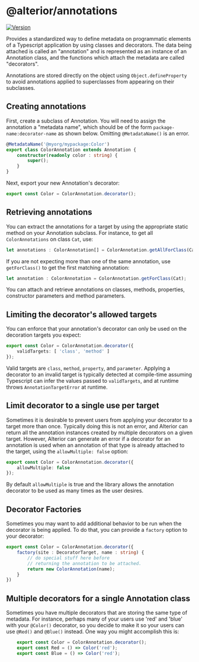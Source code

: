 # @alterior/annotations

[![Version](https://img.shields.io/npm/v/@alterior/annotations.svg)](https://www.npmjs.com/package/@alterior/annotations)

Provides a standardized way to define metadata on programmatic elements of a Typescript application by using classes and decorators. The data being attached is called an "annotation" and is represented as an instance of an Annotation class, and the functions which attach the metadata are called "decorators".

Annotations are stored directly on the object using `Object.defineProperty` to avoid annotations applied to superclasses from appearing on their subclasses.

## Creating annotations

First, create a subclass of Annotation. You will need to assign the annotation a "metadata name", which should be of the form `package-name:decorator-name` as shown below. Omitting `@MetadataName()` is an error.

```typescript
@MetadataName('@myorg/mypackage:Color')
export class ColorAnnotation extends Annotation {
    constructor(readonly color : string) {
        super();
    }
}
```

Next, export your new Annotation's decorator:

```typescript
export const Color = ColorAnnotation.decorator();
```

## Retrieving annotations

You can extract the annotations for a target by using the appropriate static method on your Annotation subclass. For instance, to get all `ColorAnnotations` on class `Cat`, use:

```typescript
let annotations : ColorAnnotation[] = ColorAnnotation.getAllForClass(Cat);
```

If you are not expecting more than one of the same annotation, use `getForClass()` to get the first matching annotation:

```typescript 
let annotation : ColorAnnotation = ColorAnnotation.getForClass(Cat);
```

You can attach and retrieve annotations on classes, methods, properties,
constructor parameters and method parameters. 

## Limiting the decorator's allowed targets

You can enforce that your annotation's decorator can only be used on the decoration targets you expect:

```typescript 
export const Color = ColorAnnotation.decorator({
    validTargets: [ 'class', 'method' ]
});
```

Valid targets are `class`, `method`, `property`, and `parameter`. Applying a decorator to an invalid target is typically
detected at compile-time assuming Typescript can infer the values passed to `validTargets`, and at runtime throws 
`AnnotationTargetError` at runtime.

## Limit decorator to a single use per target

Sometimes it is desirable to prevent users from applying your decorator to a target more than once. Typically doing this is not an error, and Alterior can return all the annotation instances created by multiple decorators on a given target. However, Alterior can generate an error if a decorator for an annotation is used when an annotation of that type is already attached to the target, using the `allowMultiple: false` option:

```typescript 
export const Color = ColorAnnotation.decorator({
    allowMultiple: false
});
```

By default `allowMultiple` is true and the library allows the annotation decorator to be used as many times as the user desires.

## Decorator Factories

Sometimes you may want to add additional behavior to be run when the decorator is being applied. To do that, you can provide a `factory` option to your decorator:

```typescript 
export const Color = ColorAnnotation.decorator({
    factory(site : DecoratorTarget, name : string) {
        // do special stuff here before 
        // returning the annotation to be attached.
        return new ColorAnnotation(name);
    }
})
```

## Multiple decorators for a single Annotation class

Sometimes you have multiple decorators that are storing the same type of metadata. For instance, perhaps many of your users use 'red' and 'blue' with your `@Color()` decorator, so you decide to make it so your users can use `@Red()` and `@Blue()` instead. One way you might accomplish this is:

```typescript 
    export const Color = ColorAnnotation.decorator();
    export const Red = () => Color('red');
    export const Blue = () => Color('red');
```
